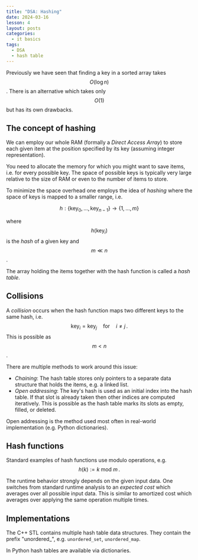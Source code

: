 ```yaml
---
title: "DSA: Hashing"
date: 2024-03-16
lesson: 4
layout: posts
categories:
  - it basics
tags:
  - DSA
  - hash table
---
```


Previously we have seen that finding a key in a sorted array takes $$ O(\log n) $$.
There is an alternative which takes only $$ O(1) $$ but has its own drawbacks.

## The concept of hashing

We can employ our whole RAM (formally a _Direct Access Array_) to store each given item at the position specified by its key (assuming integer representation).

You need to allocate the memory for which you might want to save items, i.e. for every possible key.
The space of possible keys is typically very large relative to the size of RAM or even to the number of items to store.

To minimize the space overhead one employs the idea of _hashing_ where the space of keys is mapped to a smaller range, i.e.

$$
h : \{ \text{key}_0 , \dots, \text{key}_{n-1} \} \rightarrow \{ 1, \dots, m \}
$$

where $$ h(\text{key}_i) $$ is the _hash_ of a given key and $$ m \ll n $$.

The array holding the items together with the hash function is called a _hash table_.

## Collisions

A _collision_ occurs when the hash function maps two different keys to the same hash, i.e.
$$
\text{key}_i = \text{key}_j \quad \text{for} \quad i \neq j \,.
$$
This is possible as $$ m < n $$.

There are multiple methods to work around this issue:
- _Chaining_: The hash table stores only pointers to a separate data structure that holds the items, e.g. a linked list.
- _Open addressing_: The key's hash is used as an initial index into the hash table.
  If that slot is already taken then other indices are computed iteratively.
  This is possible as the hash table marks its slots as empty, filled, or deleted.

Open addressing is the method used most often in real-world implementation (e.g. Python dictionaries).

## Hash functions

Standard examples of hash functions use modulo operations, e.g.
$$
h(k) := k \; \text{mod } m \,.
$$

The runtime behavior strongly depends on the given input data.
One switches from standard runtime analysis to an _expected cost_ which averages over all possible input data.
This is similar to amortized cost which averages over applying the same operation multiple times.

## Implementations

The C++ STL contains multiple hash table data structures.
They contain the prefix "unordered_", e.g. `unordered_set`, `unordered_map`.

In Python hash tables are available via dictionaries.
